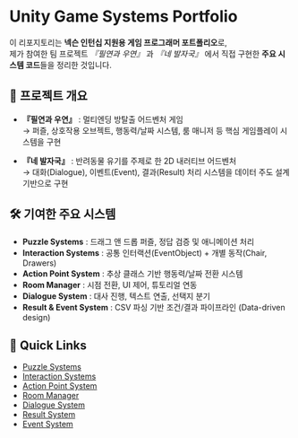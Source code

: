 # Unity Game Systems Portfolio

이 리포지토리는 **넥슨 인턴십 지원용 게임 프로그래머 포트폴리오**로,  
제가 참여한 팀 프로젝트 *『필연과 우연』* 과 *『네 발자국』* 에서 직접 구현한 **주요 시스템 코드**들을 정리한 것입니다.

## 📌 프로젝트 개요
- **『필연과 우연』** : 멀티엔딩 방탈출 어드벤처 게임  
  → 퍼즐, 상호작용 오브젝트, 행동력/날짜 시스템, 룸 매니저 등 핵심 게임플레이 시스템을 구현  

- **『네 발자국』** : 반려동물 유기를 주제로 한 2D 내러티브 어드벤처  
  → 대화(Dialogue), 이벤트(Event), 결과(Result) 처리 시스템을 데이터 주도 설계 기반으로 구현  

## 🛠️ 기여한 주요 시스템
- **Puzzle Systems** : 드래그 앤 드롭 퍼즐, 정답 검증 및 애니메이션 처리
- **Interaction Systems** : 공통 인터랙션(EventObject) + 개별 동작(Chair, Drawers)
- **Action Point System** : 추상 클래스 기반 행동력/날짜 전환 시스템
- **Room Manager** : 시점 전환, UI 제어, 튜토리얼 연동
- **Dialogue System** : 대사 진행, 텍스트 연출, 선택지 분기
- **Result & Event System** : CSV 파싱 기반 조건/결과 파이프라인 (Data-driven design)

## 📂 Quick Links
- [Puzzle Systems](./FateAndAccidy/PuzzleSystems/README.md)  
- [Interaction Systems](./FateAndAccidy/InteractableObjects/README.md)  
- [Action Point System](./FateAndAccidy/ActionPointSystem/README.md)  
- [Room Manager](./FateAndAccidy/RoomManager/README.md)  
- [Dialogue System](./FourFootsteps/DialogueSystem/README.md)  
- [Result System](./FourFootsteps/ResultSystem/README.md)  
- [Event System](./FourFootsteps/EventSystem/README.md)  
